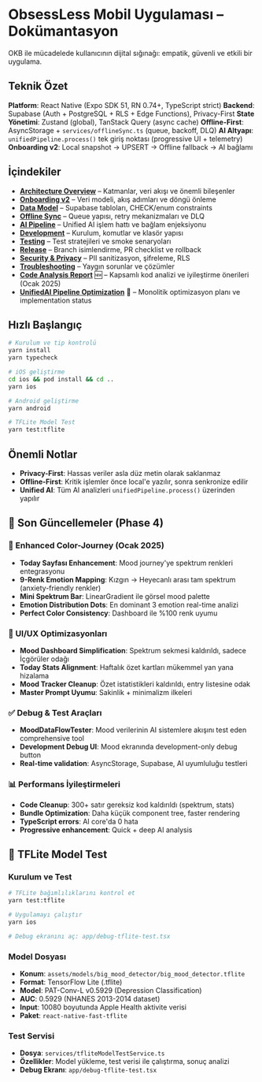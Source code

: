 # ObsessLess Mobil Uygulaması – Dokümantasyon

OKB ile mücadelede kullanıcının dijital sığınağı: empatik, güvenli ve etkili bir uygulama.

## Teknik Özet

**Platform**: React Native (Expo SDK 51, RN 0.74+, TypeScript strict)
**Backend**: Supabase (Auth + PostgreSQL + RLS + Edge Functions), Privacy-First
**State Yönetimi**: Zustand (global), TanStack Query (async cache)
**Offline-First**: AsyncStorage + `services/offlineSync.ts` (queue, backoff, DLQ)
**AI Altyapı**: `unifiedPipeline.process()` tek giriş noktası (progressive UI + telemetry)
**Onboarding v2**: Local snapshot → UPSERT → Offline fallback → AI bağlamı

## İçindekiler

- [**Architecture Overview**](./architecture.md) – Katmanlar, veri akışı ve önemli bileşenler
- [**Onboarding v2**](./onboarding-v2.md) – Veri modeli, akış adımları ve döngü önleme
- [**Data Model**](./data-model.md) – Supabase tabloları, CHECK/enum constraints
- [**Offline Sync**](./sync.md) – Queue yapısı, retry mekanizmaları ve DLQ
- [**AI Pipeline**](./ai-pipeline.md) – Unified AI işlem hattı ve bağlam enjeksiyonu
- [**Development**](./development.md) – Kurulum, komutlar ve klasör yapısı
- [**Testing**](./testing.md) – Test stratejileri ve smoke senaryoları
- [**Release**](./release.md) – Branch isimlendirme, PR checklist ve rollback
- [**Security & Privacy**](./security-privacy.md) – PII sanitizasyon, şifreleme, RLS
- [**Troubleshooting**](./troubleshooting.md) – Yaygın sorunlar ve çözümler
- [**Code Analysis Report**](./CODE_ANALYSIS_REPORT_2025.md) 🆕 – Kapsamlı kod analizi ve iyileştirme önerileri (Ocak 2025)
- [**UnifiedAI Pipeline Optimization**](./UNIFIED_PIPELINE_OPTIMIZATION_PLAN.md) 🚀 – Monolitik optimizasyon planı ve implementation status

## Hızlı Başlangıç

```bash
# Kurulum ve tip kontrolü
yarn install
yarn typecheck

# iOS geliştirme
cd ios && pod install && cd ..
yarn ios

# Android geliştirme
yarn android

# TFLite Model Test
yarn test:tflite
```

## Önemli Notlar

- **Privacy-First**: Hassas veriler asla düz metin olarak saklanmaz
- **Offline-First**: Kritik işlemler önce local'e yazılır, sonra senkronize edilir
- **Unified AI**: Tüm AI analizleri `unifiedPipeline.process()` üzerinden yapılır

## 🚀 Son Güncellemeler (Phase 4)

### 🎨 Enhanced Color-Journey (Ocak 2025)
- **Today Sayfası Enhancement**: Mood journey'ye spektrum renkleri entegrasyonu
- **9-Renk Emotion Mapping**: Kızgın → Heyecanlı arası tam spektrum (anxiety-friendly renkler)
- **Mini Spektrum Bar**: LinearGradient ile görsel mood palette
- **Emotion Distribution Dots**: En dominant 3 emotion real-time analizi
- **Perfect Color Consistency**: Dashboard ile %100 renk uyumu

### 🎯 UI/UX Optimizasyonları
- **Mood Dashboard Simplification**: Spektrum sekmesi kaldırıldı, sadece İçgörüler odağı
- **Today Stats Alignment**: Haftalık özet kartları mükemmel yan yana hizalama
- **Mood Tracker Cleanup**: Özet istatistikleri kaldırıldı, entry listesine odak
- **Master Prompt Uyumu**: Sakinlik + minimalizm ilkeleri

### ✅ Debug & Test Araçları
- **MoodDataFlowTester**: Mood verilerinin AI sistemlere akışını test eden comprehensive tool
- **Development Debug UI**: Mood ekranında development-only debug button
- **Real-time validation**: AsyncStorage, Supabase, AI uyumluluğu testleri

### 📊 Performans İyileştirmeleri
- **Code Cleanup**: 300+ satır gereksiz kod kaldırıldı (spektrum, stats)
- **Bundle Optimization**: Daha küçük component tree, faster rendering
- **TypeScript errors**: AI core'da 0 hata
- **Progressive enhancement**: Quick + deep AI analysis

## 🤖 TFLite Model Test

### Kurulum ve Test
```bash
# TFLite bağımlılıklarını kontrol et
yarn test:tflite

# Uygulamayı çalıştır
yarn ios

# Debug ekranını aç: app/debug-tflite-test.tsx
```

### Model Dosyası
- **Konum**: `assets/models/big_mood_detector/big_mood_detector.tflite`
- **Format**: TensorFlow Lite (.tflite)
- **Model**: PAT-Conv-L v0.5929 (Depression Classification)
- **AUC**: 0.5929 (NHANES 2013-2014 dataset)
- **Input**: 10080 boyutunda Apple Health aktivite verisi
- **Paket**: `react-native-fast-tflite`

### Test Servisi
- **Dosya**: `services/tfliteModelTestService.ts`
- **Özellikler**: Model yükleme, test verisi ile çalıştırma, sonuç analizi
- **Debug Ekranı**: `app/debug-tflite-test.tsx`
